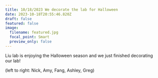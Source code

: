 ```yaml
---
title: 10/18/2023 We decorate the lab for Halloween
date: 2023-10-18T20:55:46.820Z
draft: false
featured: false
image:
  filename: featured.jpg
  focal_point: Smart
  preview_only: false
---
```

Liu lab is enjoying the Halloween season and we just finished decorating our lab!

(﻿left to right: Nick, Amy, Fang, Ashley, Greg)